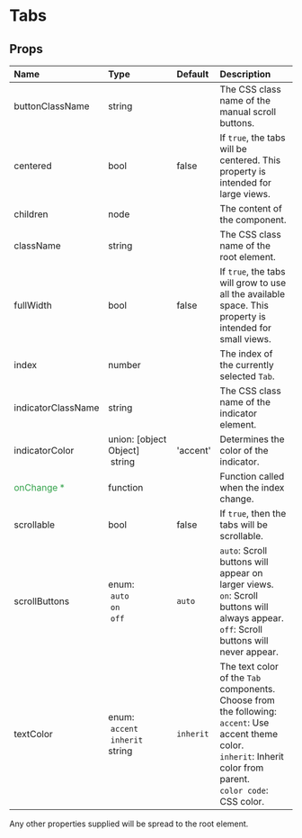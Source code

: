 Tabs
====



Props
-----

| Name | Type | Default | Description |
|:-----|:-----|:--------|:------------|
| buttonClassName | string | | The CSS class name of the manual scroll buttons. |
| centered | bool | false | If `true`, the tabs will be centered. This property is intended for large views. |
| children | node |  | The content of the component. |
| className | string |  | The CSS class name of the root element. |
| fullWidth | bool | false | If `true`, the tabs will grow to use all the available space. This property is intended for small views. |
| index | number |  | The index of the currently selected `Tab`. |
| indicatorClassName | string |  | The CSS class name of the indicator element. |
| indicatorColor | union:&nbsp;[object Object]<br>&nbsp;string<br> | 'accent' | Determines the color of the indicator. |
| <span style="color: #31a148">onChange *</span> | function |  | Function called when the index change. |
| scrollable | bool | false | If `true`, then the tabs will be scrollable. |
| scrollButtons | enum:<br />&nbsp;`auto`<br />&nbsp;`on`<br />&nbsp;`off` | `auto` | `auto`: Scroll buttons will appear on larger views. <br />`on`: Scroll buttons will always appear.<br />`off`: Scroll buttons will never appear.
| textColor | enum:<br />&nbsp;`accent`<br />&nbsp;`inherit`<br />string | `inherit` | The text color of the `Tab` components. Choose from the following:<br />`accent`: Use accent theme color.<br />`inherit`: Inherit color from parent. <br />`color code`: CSS color. |

Any other properties supplied will be spread to the root element.
